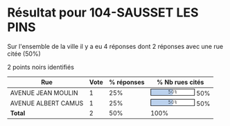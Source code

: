 # Résultat pour 104-SAUSSET LES PINS

Sur l'ensemble de la ville il y a eu 4 réponses dont 2 réponses avec une rue citée (50%)

2 points noirs identifiés

| Rue | Vote | % réponses | % Nb rues cités|
|-----|------|------------|----------------|
| AVENUE JEAN MOULIN | 1 | 25% | <img src="../../img/bar_50.gif" />&nbsp;50%|
| AVENUE ALBERT CAMUS | 1 | 25% | <img src="../../img/bar_50.gif" />&nbsp;50%|
| **Total** | 2 | 50% | 100%|

